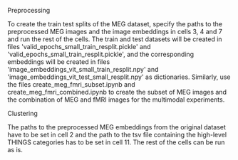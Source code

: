 Preprocessing 

To create the train test splits of the MEG dataset, specify the paths to the preprocessed MEG images and the image embeddings in cells 3, 4 and 7 and run the rest of the cells. The train and test datasets will be created in files 'valid_epochs_small_train_resplit.pickle' and 'valid_epochs_small_train_resplit.pickle', and the corresponding embeddings will be created in files 'image_embeddings_vit_small_train_resplit.npy' and 'image_embeddings_vit_test_small_resplit.npy' as dictionaries. Similarly, use the files create_meg_fmri_subset.ipynb and create_meg_fmri_combined.ipynb to create the subset of MEG images and the combination of MEG and fMRI images for the multimodal experiments. 



Clustering 

The paths to the preprocessed MEG embeddings from the original dataset have to be set in cell 2 and the path to the tsv file containing the high-level THINGS categories has to be set in cell 11. The rest of the cells can be run as is. 
